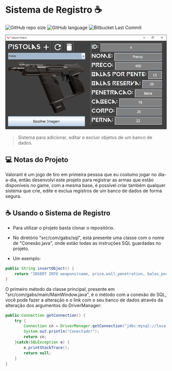 # Sistema de Registro ☕
![GitHub repo size](https://img.shields.io/github/repo-size/Gabs-Leo/Sistema-de-Registro?style=for-the-badge)
![GitHub language](https://img.shields.io/github/languages/top/Gabs-Leo/Sistema-de-Registro?style=for-the-badge)
![Bitbucket Last Commit](https://img.shields.io/github/last-commit/Gabs-Leo/Sistema-de-Registro?style=for-the-badge)

<img src="image.png" alt="exemplo imagem">

> Sistema para adicionar, editar e excluir objetos de um banco de dados.

## 💻 Notas do Projeto
Valorant é um jogo de tiro em primeira pessoa que eu costumo jogar no dia-a-dia, então desenvolvi este projeto para registrar as armas que estão disponíveis no game, com a mesma base, é possível criar também qualquer sistema que crie, edite e exclua registros de um banco de dados de forma segura.

## ☕ Usando o Sistema de Registro
- Para utilizar o projeto basta clonar o repositório.
- No diretório "src/com/gabs/sql", está presente uma classe com o nome de "Conexão.java", onde estão todas as instruções SQL guardadas no projeto.

- Um exemplo:
```java
public String insertObject() {
	return "INSERT INTO weapons(name, price,wall_penetration, balas_por_pente, balas_reserva, head, body, leg, image)" + "values(?,?,?,?,?,?,?,?,?)";
}
```

O primeiro método da classe principal, presente em "src/com/gabs/main/MainWindow.java", é o método com a conexão do SQL, você pode fazer a alteração e o link com o seu banco de dados através da alteração dos argumentos do DriverManager:
```java
public Connection getConnection() {
	try {
		Connection cn = DriverManager.getConnection("jdbc:mysql://localhost:3306/objects", "root", "");
		System.out.println("Conectado!");
		return cn;
	}catch(SQLException e) {
		e.printStackTrace();
		return null;
	}
}
 ```
